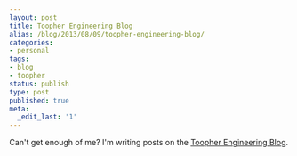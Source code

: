 ```yaml
---
layout: post
title: Toopher Engineering Blog
alias: /blog/2013/08/09/toopher-engineering-blog/
categories:
- personal
tags:
- blog
- toopher
status: publish
type: post
published: true
meta:
  _edit_last: '1'
---
```

Can't get enough of me? I'm writing posts on the <a title="Toopher Engineering Blog" href="https://devblog.toopher.com/">Toopher Engineering Blog</a>.
